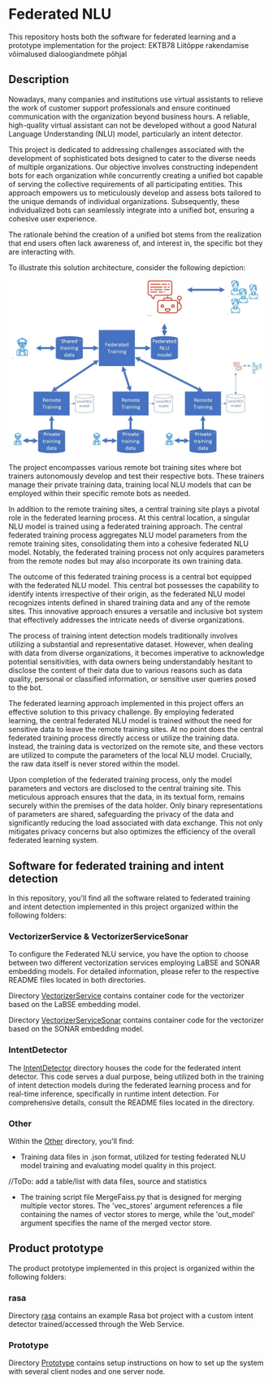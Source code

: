 # Federated NLU
This repository hosts both the software for federated learning and a prototype implementation for the project: EKTB78 Liitõppe rakendamise võimalused dialoogiandmete põhjal

## Description
Nowadays, many companies and institutions use virtual assistants to relieve the work of customer support professionals and ensure continued communication with the organization beyond business hours. A reliable, high-quality virtual assistant can not be developed without a good Natural Language Understanding (NLU) model, particularly an intent detector.

This project is dedicated to addressing challenges associated with the development of sophisticated bots designed to cater to the diverse needs of multiple organizations. Our objective involves constructing independent bots for each organization while concurrently creating a unified bot capable of serving the collective requirements of all participating entities. This approach empowers us to meticulously develop and assess bots tailored to the unique demands of individual organizations. Subsequently, these individualized bots can seamlessly integrate into a unified bot, ensuring a cohesive user experience.

The rationale behind the creation of a unified bot stems from the realization that end users often lack awareness of, and interest in, the specific bot they are interacting with. 

To illustrate this solution architecture, consider the following depiction:

![Architecture of the FL sytem](Federated_learning.jpg)

The project encompasses various remote bot training sites where bot trainers autonomously develop and test their respective bots. These trainers manage their private training data, training local NLU models that can be employed within their specific remote bots as needed.

In addition to the remote training sites, a central training site plays a pivotal role in the federated learning process. At this central location, a singular NLU model is trained using a federated training approach. The central federated training process aggregates NLU model parameters from the remote training sites, consolidating them into a cohesive federated NLU model. Notably, the federated training process not only acquires parameters from the remote nodes but may also incorporate its own training data.

The outcome of this federated training process is a central bot equipped with the federated NLU model. This central bot possesses the capability to identify intents irrespective of their origin, as the federated NLU model recognizes intents defined in shared training data and any of the remote sites. This innovative approach ensures a versatile and inclusive bot system that effectively addresses the intricate needs of diverse organizations.

The process of training intent detection models traditionally involves utilizing a substantial and representative dataset. However, when dealing with data from diverse organizations, it becomes imperative to acknowledge potential sensitivities, with data owners being understandably hesitant to disclose the content of their data due to various reasons such as data quality, personal or classified information, or sensitive user queries posed to the bot.

The federated learning approach implemented in this project offers an effective solution to this privacy challenge. By employing federated learning, the central federated NLU model is trained without the need for sensitive data to leave the remote training sites. At no point does the central federated training process directly access or utilize the training data. Instead, the training data is vectorized on the remote site, and these vectors are utilized to compute the parameters of the local NLU model. Crucially, the raw data itself is never stored within the model.

Upon completion of the federated training process, only the model parameters and vectors are disclosed to the central training site. This meticulous approach ensures that the data, in its textual form, remains securely within the premises of the data holder. Only binary representations of parameters are shared, safeguarding the privacy of the data and significantly reducing the load associated with data exchange. This not only mitigates privacy concerns but also optimizes the efficiency of the overall federated learning system.

## Software for federated training and intent detection
In this repository, you'll find all the software related to federated training and intent detection implemented in this project organized within the following folders:

### VectorizerService & VectorizerServiceSonar

To configure the Federated NLU service, you have the option to choose between two different vectorization services employing LaBSE and SONAR embedding models. For detailed information, please refer to the respective README files located in both directories.

Directory [VectorizerService](VectorizerService) contains container code for the vectorizer based on the LaBSE embedding model.

Directory [VectorizerServiceSonar](VectorizerServiceSonar) contains container code for the vectorizer based on the SONAR embedding model.

### IntentDetector

The [IntentDetector](IntentDetector) directory houses the code for the federated intent detector. This code serves a dual purpose, being utilized both in the training of intent detection models during the federated learning process and for real-time inference, specifically in runtime intent detection. For comprehensive details,  consult the README files located in the directory.

### Other

Within the [Other](Other) directory, you'll find:

- Training data files in .json format, utilized for testing federated NLU model training and evaluating model quality in this project.

//ToDo: add a table/list with data files, source and statistics

- The training script file MergeFaiss.py that is designed for merging multiple vector stores. The 'vec_stores' argument references a file containing the names of vector stores to merge, while the 'out_model' argument specifies the name of the merged vector store.

## Product prototype
The product prototype implemented in this project is organized within the following folders:

### rasa

Directory [rasa](rasa) contains an example Rasa bot project with a custom intent detector trained/accessed through the Web Service.

### Prototype
Directory [Prototype](Prototype) contains setup instructions on how to set up the system with several client nodes and one server node.
